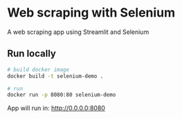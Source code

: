 # Web scraping with Selenium

A web scraping app using Streamlit and Selenium

## Run locally

```sh
# build docker image
docker build -t selenium-demo .

# run
docker run -p 8080:80 selenium-demo
```

App will run in: http://0.0.0.0:8080